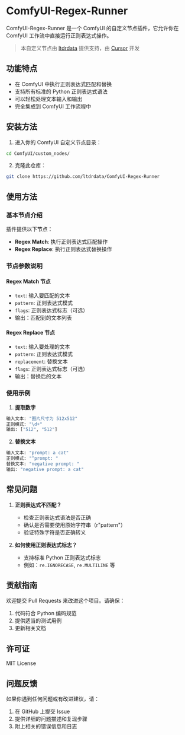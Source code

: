 # ComfyUI-Regex-Runner

ComfyUI-Regex-Runner 是一个 ComfyUI 的自定义节点插件，它允许你在 ComfyUI 工作流中直接运行正则表达式操作。

> 本自定义节点由 [ltdrdata](https://github.com/ltdrdata) 提供支持，由 [Cursor](https://cursor.sh/) 开发

## 功能特点

- 在 ComfyUI 中执行正则表达式匹配和替换
- 支持所有标准的 Python 正则表达式语法
- 可以轻松处理文本输入和输出
- 完全集成到 ComfyUI 工作流程中

## 安装方法

1. 进入你的 ComfyUI 自定义节点目录：

```bash
cd ComfyUI/custom_nodes/
```

2. 克隆此仓库：

```bash
git clone https://github.com/ltdrdata/ComfyUI-Regex-Runner
```

## 使用方法

### 基本节点介绍

插件提供以下节点：

- **Regex Match**: 执行正则表达式匹配操作
- **Regex Replace**: 执行正则表达式替换操作

### 节点参数说明

#### Regex Match 节点
- `text`: 输入要匹配的文本
- `pattern`: 正则表达式模式
- `flags`: 正则表达式标志（可选）
- 输出：匹配到的文本列表

#### Regex Replace 节点
- `text`: 输入要处理的文本
- `pattern`: 正则表达式模式
- `replacement`: 替换文本
- `flags`: 正则表达式标志（可选）
- 输出：替换后的文本

### 使用示例

1. **提取数字**
```python
输入文本: "图片尺寸为 512x512"
正则模式: "\d+"
输出: ["512", "512"]
```

2. **替换文本**
```python
输入文本: "prompt: a cat"
正则模式: "^prompt: "
替换文本: "negative prompt: "
输出: "negative prompt: a cat"
```

## 常见问题

1. **正则表达式不匹配？**
   - 检查正则表达式语法是否正确
   - 确认是否需要使用原始字符串（r"pattern"）
   - 验证特殊字符是否正确转义

2. **如何使用正则表达式标志？**
   - 支持标准 Python 正则表达式标志
   - 例如：`re.IGNORECASE`, `re.MULTILINE` 等

## 贡献指南

欢迎提交 Pull Requests 来改进这个项目。请确保：

1. 代码符合 Python 编码规范
2. 提供适当的测试用例
3. 更新相关文档

## 许可证

MIT License

## 问题反馈

如果你遇到任何问题或有改进建议，请：

1. 在 GitHub 上提交 Issue
2. 提供详细的问题描述和复现步骤
3. 附上相关的错误信息和日志 